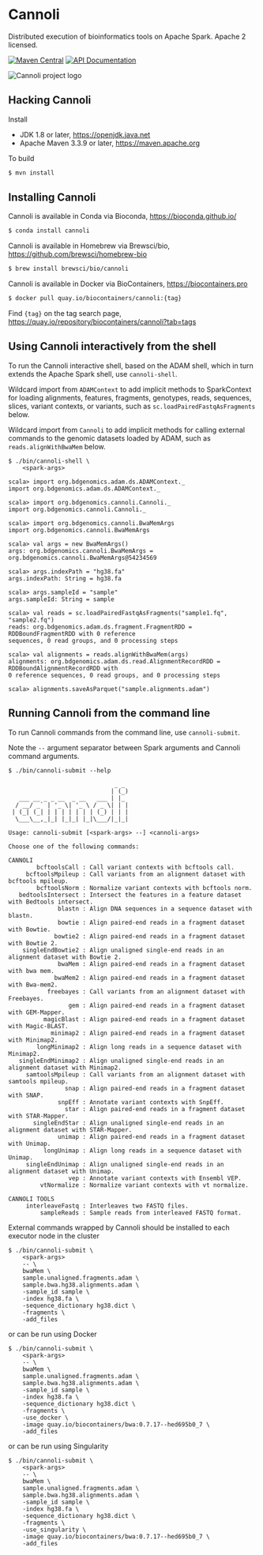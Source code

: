 # Cannoli
Distributed execution of bioinformatics tools on Apache Spark. Apache 2 licensed.

[![Maven Central](https://img.shields.io/maven-central/v/org.bdgenomics.cannoli/cannoli-parent-spark3_2.12.svg?maxAge=600)](http://search.maven.org/#search%7Cga%7C1%7Corg.bdgenomics.cannoli)
[![API Documentation](http://javadoc.io/badge/org.bdgenomics.cannoli/cannoli-cli-spark3_2.12.svg?color=brightgreen&label=scaladoc)](http://javadoc.io/doc/org.bdgenomics.cannoli/cannoli-core-spark3_2.12)

![Cannoli project logo](https://github.com/heuermh/cannoli/raw/master/images/cannoli-shells.jpg)


## Hacking Cannoli

Install

 * JDK 1.8 or later, https://openjdk.java.net
 * Apache Maven 3.3.9 or later, https://maven.apache.org

To build

```bash
$ mvn install
```

## Installing Cannoli

Cannoli is available in Conda via Bioconda, https://bioconda.github.io/

```bash
$ conda install cannoli
```

Cannoli is available in Homebrew via Brewsci/bio, https://github.com/brewsci/homebrew-bio

```bash
$ brew install brewsci/bio/cannoli
```

Cannoli is available in Docker via BioContainers, https://biocontainers.pro

```bash
$ docker pull quay.io/biocontainers/cannoli:{tag}
```

Find `{tag}` on the tag search page, https://quay.io/repository/biocontainers/cannoli?tab=tags


## Using Cannoli interactively from the shell

To run the Cannoli interactive shell, based on the ADAM shell, which in turn extends the
Apache Spark shell, use `cannoli-shell`.

Wildcard import from `ADAMContext` to add implicit methods to SparkContext for loading
alignments, features, fragments, genotypes, reads, sequences, slices, variant contexts,
or variants, such as `sc.loadPairedFastqAsFragments` below.

Wildcard import from `Cannoli` to add implicit methods for calling external commands to the
genomic datasets loaded by ADAM, such as `reads.alignWithBwaMem` below.

```
$ ./bin/cannoli-shell \
    <spark-args>

scala> import org.bdgenomics.adam.ds.ADAMContext._
import org.bdgenomics.adam.ds.ADAMContext._

scala> import org.bdgenomics.cannoli.Cannoli._
import org.bdgenomics.cannoli.Cannoli._

scala> import org.bdgenomics.cannoli.BwaMemArgs
import org.bdgenomics.cannoli.BwaMemArgs

scala> val args = new BwaMemArgs()
args: org.bdgenomics.cannoli.BwaMemArgs = org.bdgenomics.cannoli.BwaMemArgs@54234569

scala> args.indexPath = "hg38.fa"
args.indexPath: String = hg38.fa

scala> args.sampleId = "sample"
args.sampleId: String = sample

scala> val reads = sc.loadPairedFastqAsFragments("sample1.fq", "sample2.fq")
reads: org.bdgenomics.adam.ds.fragment.FragmentRDD = RDDBoundFragmentRDD with 0 reference
sequences, 0 read groups, and 0 processing steps

scala> val alignments = reads.alignWithBwaMem(args)
alignments: org.bdgenomics.adam.ds.read.AlignmentRecordRDD = RDDBoundAlignmentRecordRDD with
0 reference sequences, 0 read groups, and 0 processing steps

scala> alignments.saveAsParquet("sample.alignments.adam")
```


## Running Cannoli from the command line

To run Cannoli commands from the command line, use `cannoli-submit`.

Note the ```--``` argument separator between Spark arguments and Cannoli command arguments.

```
$ ./bin/cannoli-submit --help

                              _ _ 
                             | (_)
   ___ __ _ _ __  _ __   ___ | |_ 
  / __/ _` | '_ \| '_ \ / _ \| | |
 | (_| (_| | | | | | | | (_) | | |
  \___\__,_|_| |_|_| |_|\___/|_|_|

Usage: cannoli-submit [<spark-args> --] <cannoli-args>

Choose one of the following commands:

CANNOLI
        bcftoolsCall : Call variant contexts with bcftools call.
     bcftoolsMpileup : Call variants from an alignment dataset with bcftools mpileup.
        bcftoolsNorm : Normalize variant contexts with bcftools norm.
   bedtoolsIntersect : Intersect the features in a feature dataset with Bedtools intersect.
              blastn : Align DNA sequences in a sequence dataset with blastn.
              bowtie : Align paired-end reads in a fragment dataset with Bowtie.
             bowtie2 : Align paired-end reads in a fragment dataset with Bowtie 2.
    singleEndBowtie2 : Align unaligned single-end reads in an alignment dataset with Bowtie 2.
              bwaMem : Align paired-end reads in a fragment dataset with bwa mem.
             bwaMem2 : Align paired-end reads in a fragment dataset with Bwa-mem2.
           freebayes : Call variants from an alignment dataset with Freebayes.
                 gem : Align paired-end reads in a fragment dataset with GEM-Mapper.
          magicBlast : Align paired-end reads in a fragment dataset with Magic-BLAST.
            minimap2 : Align paired-end reads in a fragment dataset with Minimap2.
        longMinimap2 : Align long reads in a sequence dataset with Minimap2.
   singleEndMinimap2 : Align unaligned single-end reads in an alignment dataset with Minimap2.
     samtoolsMpileup : Call variants from an alignment dataset with samtools mpileup.
                snap : Align paired-end reads in a fragment dataset with SNAP.
              snpEff : Annotate variant contexts with SnpEff.
                star : Align paired-end reads in a fragment dataset with STAR-Mapper.
       singleEndStar : Align unaligned single-end reads in an alignment dataset with STAR-Mapper.
              unimap : Align paired-end reads in a fragment dataset with Unimap.
          longUnimap : Align long reads in a sequence dataset with Unimap.
     singleEndUnimap : Align unaligned single-end reads in an alignment dataset with Unimap.
                 vep : Annotate variant contexts with Ensembl VEP.
         vtNormalize : Normalize variant contexts with vt normalize.

CANNOLI TOOLS
     interleaveFastq : Interleaves two FASTQ files.
         sampleReads : Sample reads from interleaved FASTQ format.
```


External commands wrapped by Cannoli should be installed to each executor node in the cluster

```
$ ./bin/cannoli-submit \
    <spark-args>
    -- \
    bwaMem \
    sample.unaligned.fragments.adam \
    sample.bwa.hg38.alignments.adam \
    -sample_id sample \
    -index hg38.fa \
    -sequence_dictionary hg38.dict \
    -fragments \
    -add_files
```

or can be run using Docker

```
$ ./bin/cannoli-submit \
    <spark-args>
    -- \
    bwaMem \
    sample.unaligned.fragments.adam \
    sample.bwa.hg38.alignments.adam \
    -sample_id sample \
    -index hg38.fa \
    -sequence_dictionary hg38.dict \
    -fragments \
    -use_docker \
    -image quay.io/biocontainers/bwa:0.7.17--hed695b0_7 \
    -add_files
```

or can be run using Singularity

```
$ ./bin/cannoli-submit \
    <spark-args>
    -- \
    bwaMem \
    sample.unaligned.fragments.adam \
    sample.bwa.hg38.alignments.adam \
    -sample_id sample \
    -index hg38.fa \
    -sequence_dictionary hg38.dict \
    -fragments \
    -use_singularity \
    -image quay.io/biocontainers/bwa:0.7.17--hed695b0_7 \
    -add_files
```
